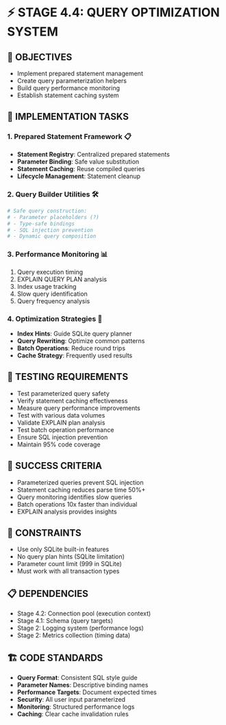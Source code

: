 # ⚡ STAGE 4.4: QUERY OPTIMIZATION SYSTEM

## 📝 OBJECTIVES
- Implement prepared statement management
- Create query parameterization helpers
- Build query performance monitoring
- Establish statement caching system

## 🔧 IMPLEMENTATION TASKS

### 1. Prepared Statement Framework 📋
- **Statement Registry**: Centralized prepared statements
- **Parameter Binding**: Safe value substitution
- **Statement Caching**: Reuse compiled queries
- **Lifecycle Management**: Statement cleanup

### 2. Query Builder Utilities 🛠️
```python
# Safe query construction:
# - Parameter placeholders (?)
# - Type-safe bindings
# - SQL injection prevention
# - Dynamic query composition
```

### 3. Performance Monitoring 📊
1. Query execution timing
2. EXPLAIN QUERY PLAN analysis
3. Index usage tracking
4. Slow query identification
5. Query frequency analysis

### 4. Optimization Strategies 🎯
- **Index Hints**: Guide SQLite query planner
- **Query Rewriting**: Optimize common patterns
- **Batch Operations**: Reduce round trips
- **Cache Strategy**: Frequently used results

## 🧪 TESTING REQUIREMENTS
- Test parameterized query safety
- Verify statement caching effectiveness
- Measure query performance improvements
- Test with various data volumes
- Validate EXPLAIN plan analysis
- Test batch operation performance
- Ensure SQL injection prevention
- Maintain 95% code coverage

## 🎯 SUCCESS CRITERIA
- Parameterized queries prevent SQL injection
- Statement caching reduces parse time 50%+
- Query monitoring identifies slow queries
- Batch operations 10x faster than individual
- EXPLAIN analysis provides insights

## 🚫 CONSTRAINTS
- Use only SQLite built-in features
- No query plan hints (SQLite limitation)
- Parameter count limit (999 in SQLite)
- Must work with all transaction types

## 📋 DEPENDENCIES
- Stage 4.2: Connection pool (execution context)
- Stage 4.1: Schema (query targets)
- Stage 2: Logging system (performance logs)
- Stage 2: Metrics collection (timing data)

## 🏗️ CODE STANDARDS
- **Query Format**: Consistent SQL style guide
- **Parameter Names**: Descriptive binding names
- **Performance Targets**: Document expected times
- **Security**: All user input parameterized
- **Monitoring**: Structured performance logs
- **Caching**: Clear cache invalidation rules